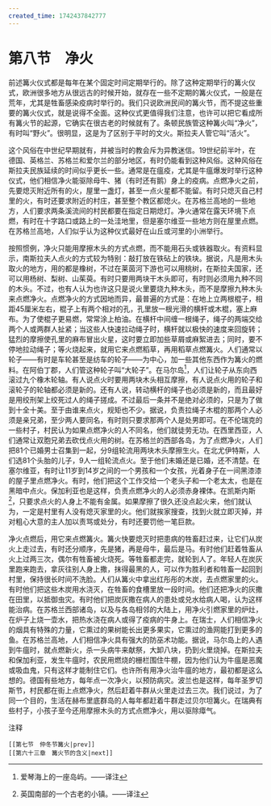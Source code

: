 ```yaml
---
created_time: 1742437842777
---
```

# 第八节　净火

前述篝火仪式都是每年在某个固定时间定期举行的。除了这种定期举行的篝火仪式，欧洲很多地方从很远古的时候开始，就存在一些不定期的篝火仪式，一般是在荒年，尤其是牲畜感染疫病时举行的。我们只说欧洲民间的篝火节，而不提这些重要的篝火仪式，就是说得不全面。这种仪式更值得我们注意，也许可以把它看成所有篝火节的起源，它确实在很古老的时候就有了。条顿民族管这种篝火叫“净火”，有时叫“野火”。很明显，这是为了区别于平时的文火。斯拉夫人管它叫“活火”。

这个风俗在中世纪早期就有，并被当时的教会斥为异教迷信。19世纪前半叶，在德国、英格兰、苏格兰和爱尔兰的部分地区，有时仍能看到这种风俗。这种风俗在斯拉夫民族延续的时间似乎更长一些。通常是在瘟疫，尤其是牛瘟爆发时举行这种仪式，他们相信净火能驱除母牛、猪（有时还有鹅）身上的疫病。点燃净火之前，先要熄灭附近所有的火，屋里一盏灯，甚至一点火星都不能留。有时只熄灭自己村里的火，有时还要求附近的村庄，甚至整个教区都熄火。在苏格兰高地的一些地方，人们要求两条溪流间的村民都要在指定日期熄灯。净火通常在露天环境下点燃，有时在十字路口或路上的一处洼地里，但是塞尔维亚一些地方则在屋里点燃。在苏格兰高地，人们似乎认为这种仪式最好在山丘或河里的小洲举行。

按照惯例，净火只能用摩擦木头的方式点燃，而不能用石头或铁器取火。有资料显示，南斯拉夫人点火的方式较为特别：敲打放在铁砧上的铁块。据说，凡是用木头取火的地方，用的都是橡树，不过在莱茵河下游也可以用桃树，在斯拉夫国家，还可以用杨树、梨树、山茱萸。有时只要用两块干木头即可，有时则必须用九种不同的木头。不过，也有人认为也许这只是说火里要烧九种木头，而不是摩擦九种木头来点燃净火。点燃净火的方式因地而异，最普遍的方式是：在地上立两根棍子，相距45厘米左右，棍子上有两个相对的孔，孔里放一根光滑的横杆或木棍，塞上麻布。为了使棍子更易燃，常常涂上柏油。在横杆中间缠一根绳子，绳子的两端交给两个人或两群人扯紧；当这些人快速拉动绳子时，横杆就以极快的速度来回旋转；猛烈的摩擦使孔里的麻布冒出火星，这时要立即加些草屑或麻絮进去；同时，要不停地拉动绳子；等火烧起来，就用它来点燃稻草，再用稻草点燃篝火。人们通常以轮子——有时是车轮甚至是纺车的轮子——为中心，加一些其他东西作为篝火的燃料。在阿伯丁郡，人们管这种轮子叫“大轮子”。在马尔岛[^7]，人们让轮子从东向西滚过九个橡木轮轴。有人说点火时要用两块木头相互摩擦，有人说点火用的轮子和滚轮子的轮轴都必须是新的。还有人说，转动横杆的绳子也必须是新的，而且最好是用绞刑架上绞死过人的绳子搓成。不过最后一条并不是绝对必须的，只是为了做到十全十美。至于由谁来点火，规矩也不少。据说，负责拉绳子木棍的那两个人必须是亲兄弟，至少两人要同名，有时则只要求那两个人是处男即可。在不伦瑞克的一些村子，村民认为如果点燃净火的人不同名，他们就徒劳无功。在西里西亚，人们通常让双胞兄弟去砍伐点火用的树。在苏格兰的西部各岛，为了点燃净火，人们把81个已婚男士召集到一起，分9组轮流用两块木头摩擦生火。在北尤伊特斯，人们选81个头胎的儿子，9人一组轮流点火。至于他们未婚还是已婚，还不清楚。在塞尔维亚，有时让11岁到14岁之间的一个男孩和一个女孩，光着身子在一间黑漆漆的屋子里点燃净火。有时，他们把这个工作交给一个老头子和一个老太太，也是在黑暗中点火。保加利亚也是这样，负责点燃净火的人必须赤身裸体。在凯斯内斯[^8]，只要求点火的人身上不能有金属。如果摩擦了很久还没点起火来，他们就认为，一定是村里有人没有熄灭家里的火。他们就挨家搜查，找到火就立即灭掉，并对粗心大意的主人加以责骂或处分，有时还要罚他一笔巨款。

净火点燃后，用它来点燃篝火。篝火快要熄灭时把患病的牲畜赶过来，让它们从炭火上走过去，有时还分顺序，先是猪，再是母牛，最后是马。有时他们赶着牲畜从火上过两三次，偶尔有牲畜被火烧死。等牲畜都走完，就轮到人了。年轻人在炭灰里跑来跑去，拿灰往别人身上撒，抹得最黑的人，可以作为胜利者和牲畜一起回到村里，保持很长时间不洗脸。人们从篝火中拿出红彤彤的木炭，去点燃家里的火。有时他们把这些木炭用水浇灭，在牲畜的食槽里放一段时间。他们还把净火的灰撒在田里，以抵御虫灾。有时他们把炭灰撒在病人的患处或兑水给病人喝，认为这样能治病。在苏格兰西部诸岛，以及与各岛相邻的大陆上，用净火引燃家里的炉灶，在炉子上烧一壶水，把热水浇在病人或得了疫病的牛身上。在瑞士，人们相信净火的烟具有特殊的力量，它熏过的果树能长出更多果实，它熏过的渔网能打到更多的鱼。在苏格兰高地，人们相信净火具有强大的防巫术功能。据说，马尔岛上的人遇到牛瘟时，就点燃新火，杀一头病牛来献祭，大卸八块，扔到火里烧掉。在斯拉夫和保加利亚，发生牛瘟时，农民用燃烧的栅栏围住牛棚，因为他们认为牛瘟是恶魔或吸血鬼，只有这样才能制住它们。也许所有用净火治牛瘟的地方，最初都是这么想的。德国有些地方，每年点一次净火，以预防病灾。波兰也是这样，每年圣罗切斯节，村民都在街上点燃净火，然后赶着牛群从火里走过去三次。我们说过，为了同一个目的，生活在赫布里底群岛的人每年都赶着牛群走过贝尔坦篝火。在瑞典有些村子，小孩子至今还用摩擦木头的方式点燃净火，用以驱除瘴气。

注释

[^1]: 17世纪以前西欧的一个公国，现在分别被划归荷兰和比利时。——译注
[^2]: 逾越节是犹太人最重要的节日，是纪念希伯来人不受埃及奴役的节日，随着罗马教会的扩张，慢慢地和复活节变成同一个日子。——译注
[^3]: 罗伯特·彭斯（Robert Burns，1759-1796），苏格兰农民诗人，代表作《友谊地久天长》《两只狗》《一朵红红的玫瑰》《往昔的时光》。——译注
[^4]: 沃尔特·司各特（Scott，Sir Walter，1771-1832），19世纪英国著名历史小说家、诗人，代表作有《艾凡赫》《修墓老人》等。——译注
[^5]: 基督教传入以前，不列颠影响最大的神秘宗教。——译注
[^6]: 图兰人种：也叫南西伯利亚人种，是欧洲人对中亚突厥语系的各民族的称呼，也用来形容一些乌拉尔语系民族。——译注
[^7]: 爱琴海上的一座岛屿。——译注
[^8]: 英国南部的一个古老的小镇。——译注

```booknav
[[第七节　仲冬节篝火|prev]]
[[第六十三章　篝火节的含义|next]]
```